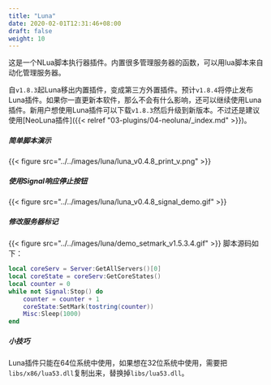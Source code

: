 ```yaml
---
title: "Luna"
date: 2020-02-01T12:31:46+08:00
draft: false
weight: 10
---
```


这是一个NLua脚本执行器插件。内置很多管理服务器的函数，可以用lua脚本来自动化管理服务器。  

自`v1.8.3`起Luna移出内置插件，变成第三方外置插件。预计`v1.8.4`将停止发布Luna插件。如果你一直更新本软件，那么不会有什么影响，还可以继续使用Luna插件。新用户想使用Luna插件可以下载`v1.8.3`然后升级到新版本。不过还是建议使用[NeoLuna插件]({{< relref "03-plugins/04-neoluna/_index.md" >}})。  

##### 简单脚本演示
{{< figure src="../../images/luna/luna_v0.4.8_print_v.png" >}}

##### 使用Signal响应停止按钮
{{< figure src="../../images/luna/luna_v0.4.8_signal_demo.gif" >}}

##### 修改服务器标记
{{< figure src="../../images/luna/demo_setmark_v1.5.3.4.gif" >}}
脚本源码如下：
```lua
local coreServ = Server:GetAllServers()[0]
local coreState = coreServ:GetCoreStates()
local counter = 0
while not Signal:Stop() do
    counter = counter + 1
    coreState:SetMark(tostring(counter))
    Misc:Sleep(1000)
end
```

##### 小技巧
Luna插件只能在64位系统中使用，如果想在32位系统中使用，需要把`libs/x86/lua53.dll`复制出来，替换掉`libs/lua53.dll`。

